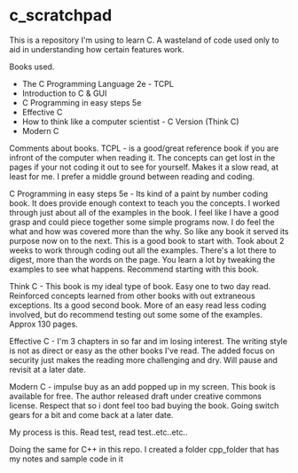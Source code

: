 # c_scratchpad

This is a repository I'm using to learn C. 
A wasteland of code used only to aid in understanding how certain features work.

Books used.
- The C Programming Language 2e - TCPL
- Introduction to C & GUI
- C Programming in easy steps 5e  
- Effective C 
- How to think like a computer scientist - C Version (Think C)
- Modern C

Comments about books. 
TCPL - is a good/great reference book if you are infront of the computer when reading it.
The concepts can get lost in the pages if your not coding it out to see for yourself. Makes it a slow read, at least for me.
I prefer a middle ground between reading and coding.

C Programming in easy steps 5e - Its kind of a paint by number coding book. It does provide enough context to teach you the concepts. I worked through just about all of the examples in the book. I feel like I have a good grasp and could piece together some simple programs now. I do feel the what and how was covered more than the why. So like any book it served its purpose now on to the next. This is a good book to start with. Took about 2 weeks to work through coding out all the examples. There's a lot there to digest, more than the words on the page. You learn a lot by tweaking the examples to see what happens. Recommend starting with this book.

Think C - This book is my ideal type of book. Easy one to two day read. Reinforced concepts learned from other books with out extraneous exceptions. Its a good second book. More of an easy read less coding involved, but do recommend testing out some some of the examples. Approx 130 pages.

Effective C - I'm 3 chapters in so far and im losing interest. The writing style is not as direct or easy as the other books I've read. The added focus on security just makes the reading more challenging and dry. Will pause and revisit at a later date.

Modern C - impulse buy as an add popped up in my screen. This book is available for free. The author released draft under creative commons license. Respect that so i dont feel too bad buying the book. Going switch gears for a bit and come back at a later date.


My process is this.
Read test, read test..etc..etc..


Doing the same for C++ in this repo. I created a folder cpp_folder that has my notes and sample code in it

